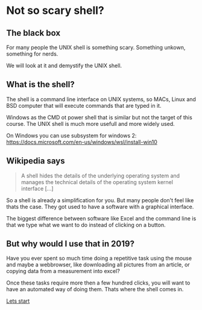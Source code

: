 # Not so scary shell?

## The black box

For many people the UNIX shell is something scary. Something unkown, 
something for nerds.

We will look at it and demystify the UNIX shell.


## What is the shell?
The shell is a command line interface on UNIX systems, so MACs, Linux and BSD
computer that will execute commands that are typed in it.

Windows as the CMD ot power shell that is similar but not the target of this
course. The UNIX shell is much more usefull and more widely used.

On Windows you can use subsystem for windows 2: https://docs.microsoft.com/en-us/windows/wsl/install-win10

## Wikipedia says

>A shell hides the details of the underlying operating system and manages the technical details of the operating system kernel interface [...]

So a shell is already a simplification for you. But many people don't feel like
thats the case. They got used to have a software with a graphical interface. 

The biggest difference between software like Excel and the command line is that
we type what we want to do instead of clicking on a button.

## But why would I use that in 2019?
Have you ever spent so much time doing a repetitive task using the mouse and 
maybe a webbrowser, like downloading all pictures from an article, or copying data from a measurement into excel?

Once these tasks require more then a few hundred clicks, you will want to have 
an automated way of doing them. Thats where the shell comes in.

[Lets start](steps/1_opening.md)
